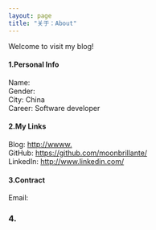 ```yaml
---
layout: page
title: "关于：About"
---
```

Welcome to visit my blog!

#### 1.Personal Info
Name:   
Gender:  
City: China  
Career: Software developer  

#### 2.My Links
Blog: <http://wwww.>  
GitHub: <https://github.com/moonbrillante/>  
LinkedIn: <http://www.linkedin.com/>  


#### 3.Contract
Email:   
 

### 4.
 
